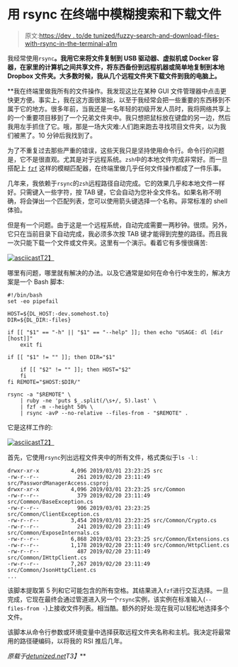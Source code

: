 # 用 rsync 在终端中模糊搜索和下载文件

> 原文:[https://dev . to/de tunized/fuzzy-search-and-download-files-with-rsync-in-the-terminal-a1m](https://dev.to/detunized/fuzzy-search-and-download-files-with-rsync-in-the-terminal-a1m)

我经常使用`rsync`**。我用它来将文件复制到 USB 驱动器、虚拟机或 Docker 容器，在家里的计算机之间共享文件，将东西备份到远程机器或简单地复制到本地 Dropbox 文件夹。大多数时候，我从几个远程文件夹下载文件到我的电脑上。**

 **我在终端里做我所有的文件操作。我发现这比在某种 GUI 文件管理器中点击更快更方便。事实上，我在这方面很笨拙，以至于我经常会把一些重要的东西移到不属于它的地方。很多年前，当我还是一名年轻的初级开发人员时，我将网络共享上的一个重要项目移到了一个兄弟文件夹中。我只想把鼠标放在键盘的另一边，然后我用左手抓住了它。哦，那是一场大灾难:人们跑来跑去寻找项目文件夹，以为我们被黑了。10 分钟后我找到了。

为了不重复过去那些严重的错误，这些天我只是坚持使用命令行。命令行的问题是，它不是很直观。尤其是对于远程系统。`zsh`中的本地文件完成非常好。而一旦搭配上 [`fzf`](https://github.com/junegunn/fzf) 这样的模糊匹配器，在终端里做几乎任何文件操作都成了一件乐事。

几年来，我依赖于`rsync`的`zsh`远程路径自动完成。它的效果几乎和本地文件一样好。只需键入一些字符，按 TAB 键，它会自动为您补全文件名。如果名称不明确，将会弹出一个匹配列表，您可以使用箭头键选择一个名称。非常标准的 shell 体验。

但是有一个问题。由于这是一个远程系统，自动完成需要一两秒钟。很烦。另外，它只在当前目录下自动完成，我必须多次按 TAB 键才能得到完整的路径。而且我一次只能下载一个文件或文件夹。这里有一个演示。看着它有多慢很痛苦:

[![asciicast](../Images/3d47c24a10274c101140f0eb46fd674e.png)T2】](https://asciinema.org/a/EIc6s9XzvncvUAl7DYgVuWLvp?autoplay=1)

哪里有问题，哪里就有解决的办法。以及它通常是如何在命令行中发生的，解决方案是一个 Bash 脚本:

```
#!/bin/bash
set -eo pipefail

HOST=${DL_HOST:-dev.somehost.to}
DIR=${DL_DIR:-files}

if [[ "$1" == "-h" || "$1" == "--help" ]]; then echo "USAGE: dl [dir [host]]"
    exit fi

if [[ "$1" != "" ]]; then DIR="$1"

    if [[ "$2" != "" ]]; then HOST="$2"
    fi
fi REMOTE="$HOST:$DIR/"

rsync -a "$REMOTE" \
    | ruby -ne 'puts $_.split(/\s+/, 5).last' \
    | fzf -m --height 50% \
    | rsync -avP --no-relative --files-from - "$REMOTE" . 
```

它是这样工作的:

[![asciicast](../Images/7f367e41caa4fe4053d9a056cceb7e97.png)T2】](https://asciinema.org/a/BwmSUZ7lK0mCk9Ot7797QNqQv?autoplay=1)

首先，它使用`rsync`列出远程文件夹中的所有文件，格式类似于`ls -l` :

```
drwxr-xr-x          4,096 2019/03/01 23:23:25 src
-rw-r--r--            261 2019/02/20 23:11:49 src/PasswordManagerAccess.csproj
drwxr-xr-x          4,096 2019/03/01 23:23:25 src/Common
-rw-r--r--            379 2019/02/20 23:11:49 src/Common/BaseException.cs
-rw-r--r--            906 2019/03/01 23:23:25 src/Common/ClientException.cs
-rw-r--r--          3,454 2019/03/01 23:23:25 src/Common/Crypto.cs
-rw-r--r--            241 2019/02/20 23:11:49 src/Common/ExposeInternals.cs
-rw-r--r--          6,868 2019/03/01 23:23:25 src/Common/Extensions.cs
-rw-r--r--          1,178 2019/02/20 23:11:49 src/Common/HttpClient.cs
-rw-r--r--            487 2019/02/20 23:11:49 src/Common/IHttpClient.cs
-rw-r--r--          7,267 2019/02/20 23:11:49 src/Common/JsonHttpClient.cs
... 
```

该脚本提取第 5 列和它可能包含的所有空格。其结果进入`fzf`进行交互选择。一旦完成，它现在最终会通过管道进入另一个`rsync`实例，该实例在标准输入(`--files-from -`)上接收文件列表。相当酷。额外的好处:现在我可以轻松地选择多个文件。

该脚本从命令行参数或环境变量中选择获取远程文件夹名称和主机。我决定将最常用的路径硬编码，以将我的 RSI 推后几年。

*原载于[detunized.net](https://detunized.net/posts/2019-03-01-fuzzy-search-and-download-files-with-rsync-in-the-terminal/)T3】***